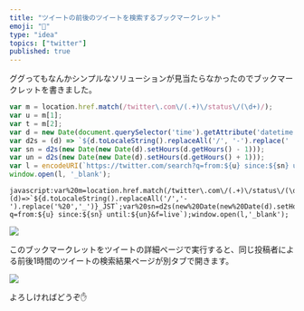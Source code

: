 ```yaml
---
title: "ツイートの前後のツイートを検索するブックマークレット"
emoji: "🎻"
type: "idea"
topics: ["twitter"]
published: true
---
```


ググってもなんかシンプルなソリューションが見当たらなかったのでブックマークレットを書きました。

```js
var m = location.href.match(/twitter\.com\/(.+)\/status\/(\d+)/);
var u = m[1];
var t = m[2];
var d = new Date(document.querySelector('time').getAttribute('datetime'));
var d2s = (d) => `${d.toLocaleString().replaceAll('/', '-').replace(' ', '_')}_JST`;
var sn = d2s(new Date(new Date(d).setHours(d.getHours() - 1)));
var un = d2s(new Date(new Date(d).setHours(d.getHours() + 1)));
var l = encodeURI(`https://twitter.com/search?q=from:${u} since:${sn} until:${un}&f=live`);
window.open(l, '_blank');
```

```
javascript:var%20m=location.href.match(/twitter\.com\/(.+)\/status\/(\d+)/);var%20u=m[1];var%20t=m[2];var%20d=new%20Date(document.querySelector('time').getAttribute('datetime'));var%20d2s=(d)=>`${d.toLocaleString().replaceAll('/','-').replace('%20','_')}_JST`;var%20sn=d2s(new%20Date(new%20Date(d).setHours(d.getHours()-1)));var%20un=d2s(new%20Date(new%20Date(d).setHours(d.getHours()+1)));var%20l=encodeURI(`https://twitter.com/search?q=from:${u} since:${sn} until:${un}&f=live`);window.open(l,'_blank');
```

![](https://tva1.sinaimg.cn/large/008vxvgGgy1h7a9msqnvqj30tk0uajsx.jpg)

このブックマークレットをツイートの詳細ページで実行すると、同じ投稿者による前後1時間のツイートの検索結果ページが別タブで開きます。

![](https://img.esa.io/uploads/production/attachments/15064/2022/10/19/77821/89973c7c-1386-477b-9da0-8fdcffc08c79.gif)

よろしければどうぞ✋
